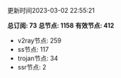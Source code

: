 更新时间2023-03-02 22:55:21

**总订阅: 73**
**总节点: 1158**
**有效节点: 412**
- v2ray节点: 259
- ss节点: 117
- trojan节点: 34
- ssr节点: 2
